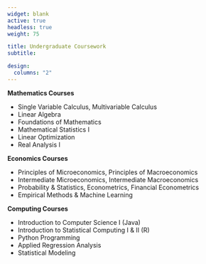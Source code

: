 ```yaml
---
widget: blank
active: true
headless: true
weight: 75

title: Undergraduate Coursework
subtitle:

design:
  columns: "2"
---
```


**Mathematics Courses**
* Single Variable Calculus, Multivariable Calculus
* Linear Algebra
* Foundations of Mathematics
* Mathematical Statistics I
* Linear Optimization
* Real Analysis I

**Economics Courses**
* Principles of Microeconomics, Principles of Macroeconomics
* Intermediate Microeconomics, Intermediate Macroeconomics
* Probability & Statistics, Econometrics, Financial Econometrics
* Empirical Methods & Machine Learning

**Computing Courses**
* Introduction to Computer Science I (Java)
* Introduction to Statistical Computing I & II (R)
* Python Programming
* Applied Regression Analysis
* Statistical Modeling



